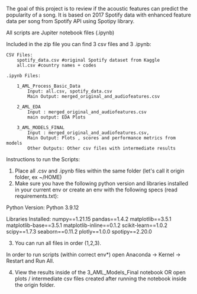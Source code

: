 The goal of this project is to review if the acoustic features can predict the popularity of a song. It is based on 2017 Spotify data with enhanced feature data per song from Spotify API using Spotipy library.

All scripts are Jupiter notebook files (.ipynb)

Included in the zip file you can find 3 csv files and 3 .ipynb:

	CSV Files:
		spotify_data.csv #original Spotify dataset from Kaggle
		all.csv #country names + codes

	.ipynb Files:

		1_AML_Process_Basic_Data 
			Input: all.csv, spotify_data.csv
			Main Output: merged_original_and_audiofeatures.csv 
  
		2_AML_EDA 
			Input : merged_original_and_audiofeatures.csv
			main output: EDA Plots

		3_AML_MODELS_FINAL 
			Input : merged_original_and_audiofeatures.csv, 
			Main Output: Plots , scores and performance metrics from models
			Other Outputs: Other csv files with intermediate results

Instructions to run the Scripts:


1. Place all .csv and .ipynb files within the same folder (let's call it origin folder, ex ~/HOME)
2. Make sure you have the following python version and libraries installed in your current env or create an env with the following specs (read requirements.txt):

Python Version:
  Python 3.9.12

Libraries Installed:
	numpy==1.21.15
	pandas==1.4.2
	matplotlib==3.5.1
	matplotlib-base==3.5.1
	matplotlib-inline==0.1.2
	scikit-learn==1.0.2
	scipy==1.7.3
	seaborn==0.11.2
	plotly==1.0.0
	spotipy==2.20.0

3. You can run all files in order (1,2,3).

In order to run scripts (within correct env*) open Anaconda -> Kernel -> Restart and Run All.

4. View the results inside of the 3_AML_Models_Final notebook OR open plots / intermediate csv files created after running the notebook inside the origin folder.







